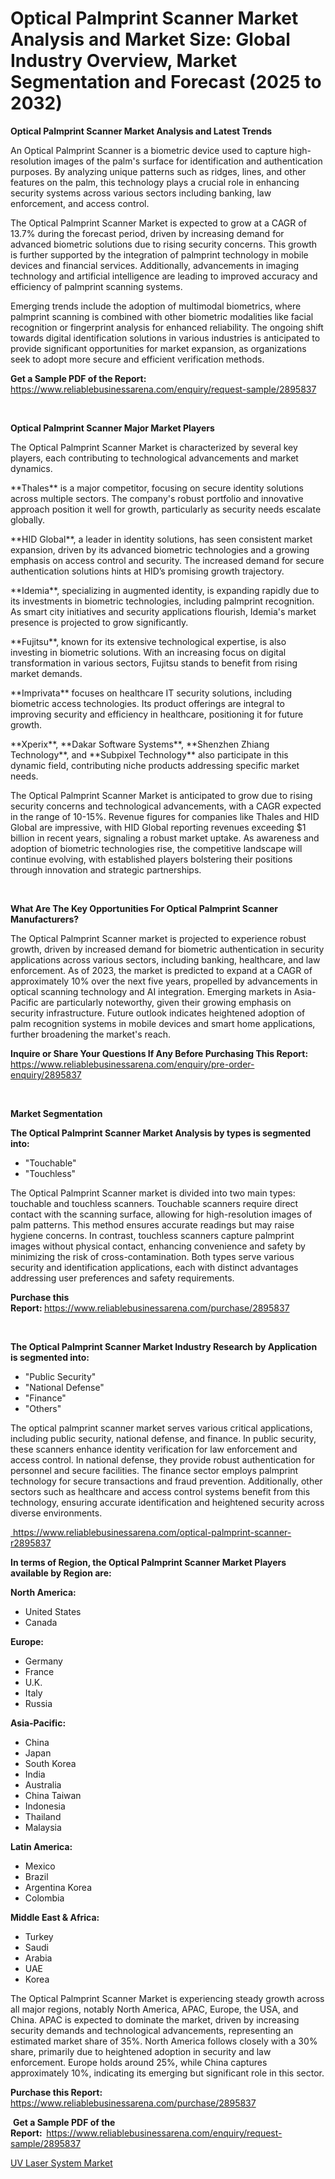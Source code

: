 <p><h1>Optical Palmprint Scanner Market Analysis and Market Size: Global Industry Overview, Market Segmentation and Forecast (2025 to 2032)</h1></p><p><strong>Optical Palmprint Scanner Market Analysis and Latest Trends</strong></p>
<p><p>An Optical Palmprint Scanner is a biometric device used to capture high-resolution images of the palm's surface for identification and authentication purposes. By analyzing unique patterns such as ridges, lines, and other features on the palm, this technology plays a crucial role in enhancing security systems across various sectors including banking, law enforcement, and access control.</p><p>The Optical Palmprint Scanner Market is expected to grow at a CAGR of 13.7% during the forecast period, driven by increasing demand for advanced biometric solutions due to rising security concerns. This growth is further supported by the integration of palmprint technology in mobile devices and financial services. Additionally, advancements in imaging technology and artificial intelligence are leading to improved accuracy and efficiency of palmprint scanning systems.</p><p>Emerging trends include the adoption of multimodal biometrics, where palmprint scanning is combined with other biometric modalities like facial recognition or fingerprint analysis for enhanced reliability. The ongoing shift towards digital identification solutions in various industries is anticipated to provide significant opportunities for market expansion, as organizations seek to adopt more secure and efficient verification methods.</p></p>
<p><strong>Get a Sample PDF of the Report:&nbsp;</strong> <a href="https://www.reliablebusinessarena.com/enquiry/request-sample/2895837?utm_campaign=3212&utm_medium=2&utm_source=Github&utm_content=ia&utm_term=15032025&utm_id=optical-palmprint-scanner">https://www.reliablebusinessarena.com/enquiry/request-sample/2895837</a></p>
<p>&nbsp;</p>
<p><strong>Optical Palmprint Scanner Major Market Players</strong></p>
<p><p>The Optical Palmprint Scanner Market is characterized by several key players, each contributing to technological advancements and market dynamics. </p><p>**Thales** is a major competitor, focusing on secure identity solutions across multiple sectors. The company's robust portfolio and innovative approach position it well for growth, particularly as security needs escalate globally. </p><p>**HID Global**, a leader in identity solutions, has seen consistent market expansion, driven by its advanced biometric technologies and a growing emphasis on access control and security. The increased demand for secure authentication solutions hints at HID’s promising growth trajectory.</p><p>**Idemia**, specializing in augmented identity, is expanding rapidly due to its investments in biometric technologies, including palmprint recognition. As smart city initiatives and security applications flourish, Idemia's market presence is projected to grow significantly.</p><p>**Fujitsu**, known for its extensive technological expertise, is also investing in biometric solutions. With an increasing focus on digital transformation in various sectors, Fujitsu stands to benefit from rising market demands.</p><p>**Imprivata** focuses on healthcare IT security solutions, including biometric access technologies. Its product offerings are integral to improving security and efficiency in healthcare, positioning it for future growth.</p><p>**Xperix**, **Dakar Software Systems**, **Shenzhen Zhiang Technology**, and **Subpixel Technology** also participate in this dynamic field, contributing niche products addressing specific market needs. </p><p>The Optical Palmprint Scanner Market is anticipated to grow due to rising security concerns and technological advancements, with a CAGR expected in the range of 10-15%. Revenue figures for companies like Thales and HID Global are impressive, with HID Global reporting revenues exceeding $1 billion in recent years, signaling a robust market uptake. As awareness and adoption of biometric technologies rise, the competitive landscape will continue evolving, with established players bolstering their positions through innovation and strategic partnerships.</p></p>
<p>&nbsp;</p>
<p><strong>What Are The Key Opportunities For Optical Palmprint Scanner Manufacturers?</strong></p>
<p><p>The Optical Palmprint Scanner market is projected to experience robust growth, driven by increased demand for biometric authentication in security applications across various sectors, including banking, healthcare, and law enforcement. As of 2023, the market is predicted to expand at a CAGR of approximately 10% over the next five years, propelled by advancements in optical scanning technology and AI integration. Emerging markets in Asia-Pacific are particularly noteworthy, given their growing emphasis on security infrastructure. Future outlook indicates heightened adoption of palm recognition systems in mobile devices and smart home applications, further broadening the market's reach.</p></p>
<p><strong>Inquire or Share Your Questions If Any Before Purchasing This Report:</strong> <a href="https://www.reliablebusinessarena.com/enquiry/pre-order-enquiry/2895837?utm_campaign=3212&utm_medium=2&utm_source=Github&utm_content=ia&utm_term=15032025&utm_id=optical-palmprint-scanner">https://www.reliablebusinessarena.com/enquiry/pre-order-enquiry/2895837</a></p>
<p>&nbsp;</p>
<p><strong>Market Segmentation</strong></p>
<p><strong>The Optical Palmprint Scanner Market Analysis by types is segmented into:</strong></p>
<p><ul><li>"Touchable"</li><li>"Touchless"</li></ul></p>
<p><p>The Optical Palmprint Scanner market is divided into two main types: touchable and touchless scanners. Touchable scanners require direct contact with the scanning surface, allowing for high-resolution images of palm patterns. This method ensures accurate readings but may raise hygiene concerns. In contrast, touchless scanners capture palmprint images without physical contact, enhancing convenience and safety by minimizing the risk of cross-contamination. Both types serve various security and identification applications, each with distinct advantages addressing user preferences and safety requirements.</p></p>
<p><strong>Purchase this Report:&nbsp;</strong><a href="https://www.reliablebusinessarena.com/purchase/2895837?utm_campaign=3212&utm_medium=2&utm_source=Github&utm_content=ia&utm_term=15032025&utm_id=optical-palmprint-scanner">https://www.reliablebusinessarena.com/purchase/2895837</a></p>
<p>&nbsp;</p>
<p><strong>The Optical Palmprint Scanner Market Industry Research by Application is segmented into:</strong></p>
<p><ul><li>"Public Security"</li><li>"National Defense"</li><li>"Finance"</li><li>"Others"</li></ul></p>
<p><p>The optical palmprint scanner market serves various critical applications, including public security, national defense, and finance. In public security, these scanners enhance identity verification for law enforcement and access control. In national defense, they provide robust authentication for personnel and secure facilities. The finance sector employs palmprint technology for secure transactions and fraud prevention. Additionally, other sectors such as healthcare and access control systems benefit from this technology, ensuring accurate identification and heightened security across diverse environments.</p></p>
<p><a href="https://www.reliablebusinessarena.com/optical-palmprint-scanner-r2895837?utm_campaign=3212&utm_medium=2&utm_source=Github&utm_content=ia&utm_term=15032025&utm_id=optical-palmprint-scanner">&nbsp;https://www.reliablebusinessarena.com/optical-palmprint-scanner-r2895837</a></p>
<p><strong>In terms of Region, the Optical Palmprint Scanner Market Players available by Region are:</strong></p>
<p>
    <p> <strong> North America: </strong>
        <ul>
            <li>United States</li>
            <li>Canada</li>
        </ul>
        </p> 
    <p> <strong> Europe: </strong>
        <ul>
            <li>Germany</li>
            <li>France</li>
            <li>U.K.</li>
            <li>Italy</li>
            <li>Russia</li>
        </ul>
        </p> 
    <p> <strong> Asia-Pacific: </strong>
        <ul>
            <li>China</li>
            <li>Japan</li>
            <li>South Korea</li>
            <li>India</li>
            <li>Australia</li>
            <li>China Taiwan</li>
            <li>Indonesia</li>
            <li>Thailand</li>
            <li>Malaysia</li>
        </ul>
        </p> 
    <p> <strong> Latin America: </strong>
        <ul>
            <li>Mexico</li>
            <li>Brazil</li>
            <li>Argentina Korea</li>
            <li>Colombia</li>
        </ul>
        </p> 
    <p> <strong> Middle East & Africa: </strong>
        <ul>
            <li>Turkey</li>
            <li>Saudi</li>
            <li>Arabia</li>
            <li>UAE</li>
            <li>Korea</li>
        </ul>
    </p>
    </p>
<p><p>The Optical Palmprint Scanner Market is experiencing steady growth across all major regions, notably North America, APAC, Europe, the USA, and China. APAC is expected to dominate the market, driven by increasing security demands and technological advancements, representing an estimated market share of 35%. North America follows closely with a 30% share, primarily due to heightened adoption in security and law enforcement. Europe holds around 25%, while China captures approximately 10%, indicating its emerging but significant role in this sector.</p></p>
<p><strong>Purchase this Report: </strong><a href="https://www.reliablebusinessarena.com/purchase/2895837?utm_campaign=3212&utm_medium=2&utm_source=Github&utm_content=ia&utm_term=15032025&utm_id=optical-palmprint-scanner">https://www.reliablebusinessarena.com/purchase/2895837</a></p>
<p>&nbsp;<strong>Get a Sample PDF of the Report:&nbsp;&nbsp;</strong><a href="https://www.reliablebusinessarena.com/enquiry/request-sample/2895837?utm_campaign=3212&utm_medium=2&utm_source=Github&utm_content=ia&utm_term=15032025&utm_id=optical-palmprint-scanner">https://www.reliablebusinessarena.com/enquiry/request-sample/2895837</a></p>
<p><strong></strong></p>
<p><p><a href="https://github.com/anggigpps/Market-Research-Report-List-1/blob/main/uv-laser-system-market.md?utm_campaign=3212&utm_medium=2&utm_source=Github&utm_content=ia&utm_term=15032025&utm_id=optical-palmprint-scanner">UV Laser System Market</a></p></p>